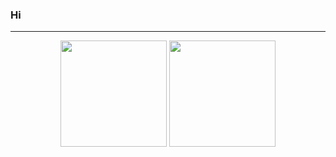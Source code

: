 ### Hi

---

<p align="center">
  <img height="170" src="https://github-readme-stats.vercel.app/api?username=nyagami&count_private=true&theme=radical&custom_title=Stats" />
  <img height="170" src="https://github-readme-stats.vercel.app/api/top-langs/?username=nyagami&layout=compact&theme=radical&custom_title=Languages" />
</p>
